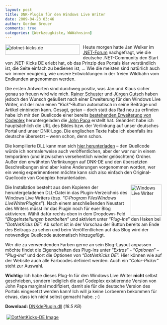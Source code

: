 ```yaml
---
layout: post
title: DNK-Plugin für den Windows Live Writer
date: 2009-04-23 03:46
author: Gordon Breuer
comments: true
categories: [Werkzeugkiste, WWWahnsinn]
---
```

<p><a href="http://dotnet-kicks.de" target="_blank"><img style="border-right-width: 0px; margin: 0px 10px 5px 0px; display: inline; border-top-width: 0px; border-bottom-width: 0px; border-left-width: 0px" title="dotnet-kicks.de" src="http://anheledirwp.blob.core.windows.net/wordpress/2009/04/dotnet_final_small_rgb.jpg" border="0" alt="dotnet-kicks.de" width="240" height="33" align="left" /></a> Heute morgen hatte Jan Welker im <a href="http://dotnet-forum.de/forums/p/1469/5350.aspx" target="_blank">.NET-Forum</a> nachgefragt, wie die deutsche .NET-Community den Start von .NET-Kicks DE erlebt hat, ob das Prinzip des Portals klar verst&auml;ndlich ist, die Seite einfach zu bedienen ist, &hellip; Wie die meisten sind nat&uuml;rlich auch wir immer neugierig, wie unsere Entwicklungen in der freien Wildbahn vom Endkunden angenommen werden.</p>
<p>Die ersten Antworten sind durchweg positiv, was Jan und Klaus sicher genau so freuen wird wie mich. <a href="http://dotnet-forum.de/blogs/rainerschuster/" target="_blank">Rainer Schuster</a> und <a href="http://www.aspnetzone.de/blogs/juergengutsch/default.aspx" target="_blank">J&uuml;rgen Gutsch</a> haben jedoch den Wunsch ge&auml;u&szlig;ert nach einer Erweiterung f&uuml;r den Windows Live Writer, mit der man einen &ldquo;<em>Kick</em>&rdquo;-Button automatisch in seine Beitr&auml;ge und Artikel einbinden kann. Gesagt, getan &ndash; doch statt das Rad neu zu erfinden habe ich mir den Quellcode einer bereits <a href="http://www.codeplex.com/wlwplugin4dnk" target="_blank">bestehenden Erweiterung von Codeplex</a> heruntergeladen die <a href="http://johnpapa.net/all/using-the-dotnetkicks-plugin-for-live-writer/" target="_blank">John Papa</a> erstellt hat. Ge&auml;ndert habe ich haupts&auml;chlich die URL des Bildes bzw. der Verlinkung auf unser deutsches Portal und unser DNK-Logo. Die englischen Texte habe ich ebenfalls ins deutsche &uuml;bersetzt &ndash; wenn schon, denn schon.</p>
<p>Die kompilierte DLL kann man sich <a href="http://static.gordon-breuer.de/files/sourcecode/DNKdePlugIn.zip" target="_blank">hier herunterladen</a> &ndash; den Quellcode w&uuml;rde ich normalerweise auch ver&ouml;ffentlichen, aber der war nur in einem tempor&auml;ren (und inzwischen versehentlich wieder gel&ouml;schtem) Ordner. Au&szlig;er den erw&auml;hnten Verlinkungen auf DNK-DE und den &uuml;bersetzten Beschreibungen sind aber keine &Auml;nderungen vorgenommen worden, wer ein wenig experimentieren m&ouml;chte kann sich also einfach den Original-Quellcode von Codeplex herunterladen.</p>
<p><img style="border-right-width: 0px; margin: 0px 0px 0px 10px; display: inline; border-top-width: 0px; border-bottom-width: 0px; border-left-width: 0px" title="Windows Live Writer" src="http://anheledirwp.blob.core.windows.net/wordpress/2009/04/windowslivewriterwindowslivewriterbeta2etlencodageutf8las136d6logolivewriter1.png" border="0" alt="Windows Live Writer" width="100" height="100" align="right" /> Die Installation besteht aus dem Kopieren der heruntergeladenen DLL-Datei in das Plugin-Verzeichnis des Windows Live Writers (bsp. &ldquo;<em>C:Program FilesWindows LiveWriterPlugins</em>&rdquo;). Nach einem anschlie&szlig;enden Neustart des Writers m&uuml;sst ihr das Plugin noch f&uuml;r euer Blog aktivieren. W&auml;hlt daf&uuml;r rechts oben in dem Dropdown-Feld &ldquo;<em>Blogeinstellungen bearbeiten</em>&rdquo; und aktiviert unter &ldquo;<em>Plug-Ins</em>&rdquo; den Haken bei &ldquo;<em>DotNetKicks DE</em>&rdquo;. Ab sofort ist in der Vorschau der Button bereits am Ende des Beitrags zu sehen und beim Ver&ouml;ffentlichen auf das Blog wird der notwendige Quellcode automatisch hinzugef&uuml;gt.</p>
<p>Wer die zu verwendenden Farben gerne an sein Blog-Layout anpassen m&ouml;chte findet die Eigenschaften des Plug-Ins unter &ldquo;<em>Extras</em>&rdquo; - &ldquo;<em>Optionen</em>&rdquo; &ndash; &ldquo;<em>Plug-Ins</em>&rdquo; und dort die Optionen von &ldquo;<em>DotNetKicks DE</em>&rdquo;. Hier k&ouml;nnen wie auf der Website auch alle Farbcodes definiert werden. Auch ein &ldquo;<em>Color-Picker</em>&rdquo; steht zur Auswahl.</p>
<p><strong>Wichtig:</strong> Ich habe dieses Plug-In f&uuml;r den Windows Live Writer <strong>nicht </strong>selbst geschrieben, sondern lediglich die auf Codeplex existierende Version von John Papa marginal modifiziert, damit sie f&uuml;r die deutsche Version des Portals eingesetzt werden kann! Ich will ja keine Lorbeeren bekommen f&uuml;r etwas, dass ich nicht selbst gemacht habe. ;-)</p>
<p><strong>Download: </strong><a href="http://static.gordon-breuer.de/files/sourcecode/DNKdePlugIn.zip" target="_blank">DNKdePlugin.dll</a> (<em>18.5 KB</em>)</p>
<div class="wlWriterHeaderFooter" style="text-align:left; margin:0px; padding:4px 4px 4px 4px;"><a href="http://dotnet-kicks.de/kick/?url=http://old.gordon-breuer.de/post/2009/04/22/Windows-Live-Writer-Plugin-fuer-dotNET-Kicks-de.aspx"><img src="http://dotnet-kicks.de/Services/Images/KickItImageGenerator.ashx?url=http://old.gordon-breuer.de/post/2009/04/22/Windows-Live-Writer-Plugin-fuer-dotNET-Kicks-de.aspx&amp;bgcolor=3169AD&amp;fgcolor=FFFFFF&amp;border=000000&amp;cbgcolor=D4E1ED&amp;cfgcolor=000000" border="0" alt="DotNetKicks-DE Image" /></a></div>
